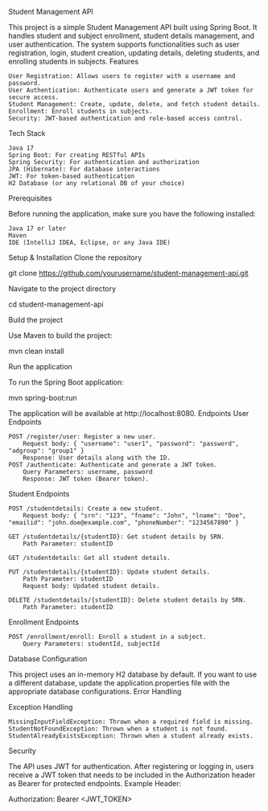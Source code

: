 Student Management API

This project is a simple Student Management API built using Spring Boot. It handles student and subject enrollment, student details management, and user authentication. The system supports functionalities such as user registration, login, student creation, updating details, deleting students, and enrolling students in subjects.
Features

    User Registration: Allows users to register with a username and password.
    User Authentication: Authenticate users and generate a JWT token for secure access.
    Student Management: Create, update, delete, and fetch student details.
    Enrollment: Enroll students in subjects.
    Security: JWT-based authentication and role-based access control.

Tech Stack

    Java 17
    Spring Boot: For creating RESTful APIs
    Spring Security: For authentication and authorization
    JPA (Hibernate): For database interactions
    JWT: For token-based authentication
    H2 Database (or any relational DB of your choice)

Prerequisites

Before running the application, make sure you have the following installed:

    Java 17 or later
    Maven
    IDE (IntelliJ IDEA, Eclipse, or any Java IDE)

Setup & Installation
Clone the repository

git clone https://github.com/yourusername/student-management-api.git

Navigate to the project directory

cd student-management-api

Build the project

Use Maven to build the project:

mvn clean install

Run the application

To run the Spring Boot application:

mvn spring-boot:run

The application will be available at http://localhost:8080.
Endpoints
User Endpoints

    POST /register/user: Register a new user.
        Request body: { "username": "user1", "password": "password", "adgroup": "group1" }
        Response: User details along with the ID.
    POST /authenticate: Authenticate and generate a JWT token.
        Query Parameters: username, password
        Response: JWT token (Bearer token).

Student Endpoints

    POST /studentdetails: Create a new student.
        Request body: { "srn": "123", "fname": "John", "lname": "Doe", "emailid": "john.doe@example.com", "phoneNumber": "1234567890" }

    GET /studentdetails/{studentID}: Get student details by SRN.
        Path Parameter: studentID

    GET /studentdetails: Get all student details.

    PUT /studentdetails/{studentID}: Update student details.
        Path Parameter: studentID
        Request body: Updated student details.

    DELETE /studentdetails/{studentID}: Delete student details by SRN.
        Path Parameter: studentID

Enrollment Endpoints

    POST /enrollment/enroll: Enroll a student in a subject.
        Query Parameters: studentId, subjectId

Database Configuration

This project uses an in-memory H2 database by default. If you want to use a different database, update the application.properties file with the appropriate database configurations.
Error Handling

Exception Handling

    MissingInputFieldException: Thrown when a required field is missing.
    StudentNotFoundException: Thrown when a student is not found.
    StudentAlreadyExistsException: Thrown when a student already exists.

Security

The API uses JWT for authentication. After registering or logging in, users receive a JWT token that needs to be included in the Authorization header as Bearer <token> for protected endpoints.
Example Header:

Authorization: Bearer <JWT_TOKEN>
